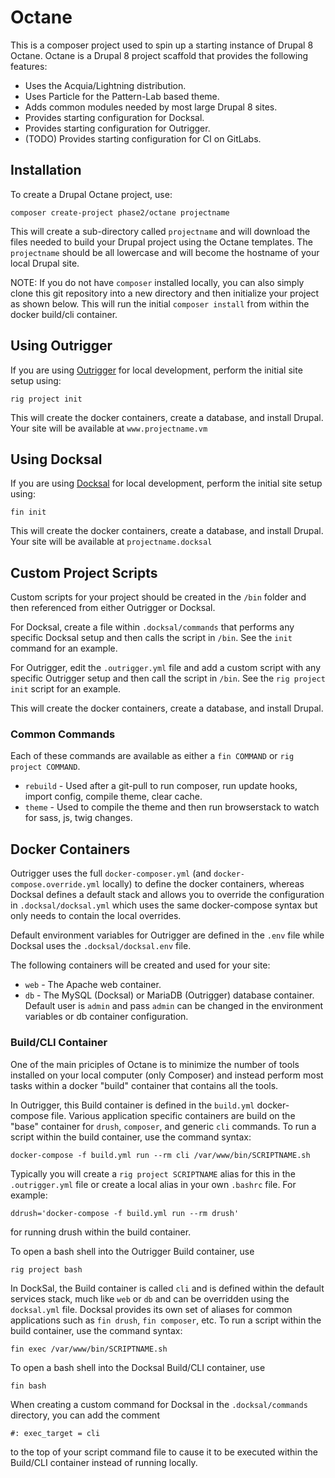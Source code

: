 # Octane
This is a composer project used to spin up a starting instance of Drupal 8 Octane.
Octane is a Drupal 8 project scaffold that provides the following features:
* Uses the Acquia/Lightning distribution.
* Uses Particle for the Pattern-Lab based theme.
* Adds common modules needed by most large Drupal 8 sites.
* Provides starting configuration for Docksal.
* Provides starting configuration for Outrigger.
* (TODO) Provides starting configuration for CI on GitLabs.

## Installation
To create a Drupal Octane project, use:
```$xslt
composer create-project phase2/octane projectname
```
This will create a sub-directory called ``projectname`` and will download
the files needed to build your Drupal project using the Octane templates.
The ``projectname`` should be all lowercase and will become the hostname of
your local Drupal site.

NOTE: If you do not have ``composer`` installed locally, you can also simply
clone this git repository into a new directory and then initialize your
project as shown below. This will run the initial ``composer install`` from within the
docker build/cli container.

## Using Outrigger

If you are using [Outrigger](http://docs.outrigger.sh/) for local development, perform the initial site setup using:
```$xslt
rig project init
```
This will create the docker containers, create a database, and install Drupal.
Your site will be available at ``www.projectname.vm``

## Using Docksal
If you are using [Docksal](https://docksal.io/) for local development, perform the initial site setup using:
```$xslt
fin init
```
This will create the docker containers, create a database, and install Drupal.
Your site will be available at ``projectname.docksal``

## Custom Project Scripts
Custom scripts for your project should be created in the ``/bin`` folder and
then referenced from either Outrigger or Docksal.

For Docksal, create a file within ``.docksal/commands`` that performs any
specific Docksal setup and then calls the script in ``/bin``.  See the ``init``
command for an example.

For Outrigger, edit the ``.outrigger.yml`` file and add a custom script with any
specific Outrigger setup and then call the script in ``/bin``. See the
``rig project init`` script for an example.

This will create the docker containers, create a database, and install Drupal.

### Common Commands

Each of these commands are available as either a ``fin COMMAND`` or 
``rig project COMMAND``.

* ``rebuild`` - Used after a git-pull to run composer, run update hooks, import config, compile theme, clear cache.
* ``theme`` - Used to compile the theme and then run browserstack to watch for sass, js, twig changes.

## Docker Containers
Outrigger uses the full ``docker-composer.yml`` (and ``docker-compose.override.yml`` locally)
to define the docker containers, whereas Docksal defines a default stack and
allows you to override the configuration in ``.docksal/docksal.yml`` which uses
the same docker-compose syntax but only needs to contain the local overrides.

Default environment variables for Outrigger are defined in the ``.env`` file
while Docksal uses the ``.docksal/docksal.env`` file.

The following containers will be created and used for your site:

* ``web`` - The Apache web container.
* ``db`` - The MySQL (Docksal) or MariaDB (Outrigger) database container.
Default user is ``admin`` and pass ``admin`` can be changed in the environment
variables or db container configuration.

### Build/CLI Container
One of the main priciples of Octane is to minimize the number of tools installed
on your local computer (only Composer) and instead perform most tasks within a 
docker "build" container that contains all the tools.

In Outrigger, this Build container is defined in the ``build.yml`` docker-compose
file. Various application specific containers are build on the "base" container
for ``drush``, ``composer``, and generic ``cli`` commands. To run a script
within the build container, use the command syntax:
```$xslt
docker-compose -f build.yml run --rm cli /var/www/bin/SCRIPTNAME.sh
```
Typically you will create a ``rig project SCRIPTNAME`` alias for this in the 
``.outrigger.yml`` file or create a local alias in your own ``.bashrc`` file.
For example:
```$xslt
ddrush='docker-compose -f build.yml run --rm drush'
```
for running drush within the build container.

To open a bash shell into the Outrigger Build container, use
```$xslt
rig project bash
```

In DockSal, the Build container is called ``cli`` and is defined within the
default services stack, much like ``web`` or ``db`` and can be overridden
using the ``docksal.yml`` file.  Docksal provides its own set of aliases for
common applications such as ``fin drush``, ``fin composer``, etc.  To
run a script within the build container, use the command syntax:
```$xslt
fin exec /var/www/bin/SCRIPTNAME.sh
```

To open a bash shell into the Docksal Build/CLI container, use
```$xslt
fin bash
```

When creating a custom command for Docksal in the ``.docksal/commands``
directory, you can add the comment
```$xslt
#: exec_target = cli
```
to the top of your script command file to cause it to be executed within the
Build/CLI container instead of running locally.
